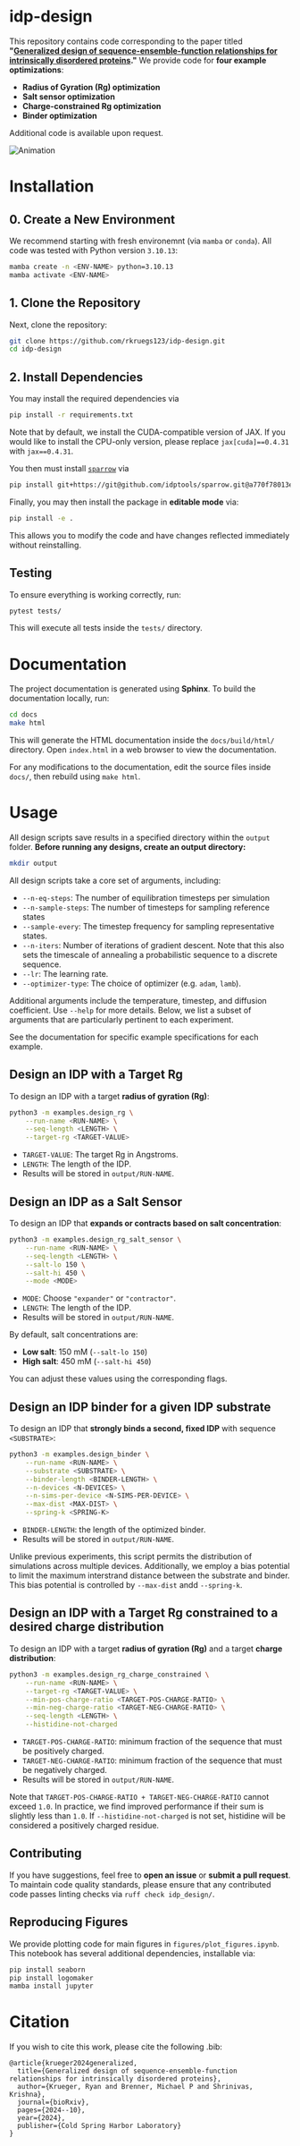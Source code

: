 # idp-design

This repository contains code corresponding to the paper titled **"[Generalized design of sequence-ensemble-function relationships for intrinsically disordered proteins](https://doi.org/10.1101/2024.10.10.617695)."**
We provide code for **four example optimizations**:
- **Radius of Gyration (Rg) optimization**
- **Salt sensor optimization**
- **Charge-constrained Rg optimization**
- **Binder optimization**

Additional code is available upon request.

![Animation](img/pseq_animation.gif)


# **Installation**

## **0. Create a New Environment**

We recommend starting with fresh environemnt (via `mamba` or `conda`). All code was tested with Python version `3.10.13`:
```sh
mamba create -n <ENV-NAME> python=3.10.13
mamba activate <ENV-NAME>
```

## **1. Clone the Repository**
Next, clone the repository:
```sh
git clone https://github.com/rkruegs123/idp-design.git
cd idp-design
```

## **2. Install Dependencies**
You may install the required dependencies via
```sh
pip install -r requirements.txt
```
Note that by default, we install the CUDA-compatible version of JAX.
If you would like to install the CPU-only version, please replace `jax[cuda]==0.4.31` with `jax==0.4.31`.

You then must install [`sparrow`](https://github.com/idptools/sparrow) via
```sh
pip install git+https://git@github.com/idptools/sparrow.git@a770f78013e6399d992e53921540e559defef94b
```

Finally, you may then install the package in **editable mode** via:
```sh
pip install -e .
```
This allows you to modify the code and have changes reflected immediately without reinstalling.



## **Testing**
To ensure everything is working correctly, run:
```sh
pytest tests/
```
This will execute all tests inside the `tests/` directory.


# **Documentation**

The project documentation is generated using **Sphinx**. To build the documentation locally, run:
```sh
cd docs
make html
```
This will generate the HTML documentation inside the `docs/build/html/` directory. Open `index.html` in a web browser to view the documentation.

For any modifications to the documentation, edit the source files inside `docs/`, then rebuild using `make html`.


# **Usage**

All design scripts save results in a specified directory within the `output` folder.
**Before running any designs, create an output directory:**
```sh
mkdir output
```

All design scripts take a core set of arguments, including:
- `--n-eq-steps`: The number of equilibration timesteps per simulation
- `--n-sample-steps`: The number of timesteps for sampling reference states
- `--sample-every`: The timestep frequency for sampling representative states.
- `--n-iters`: Number of iterations of gradient descent. Note that this also sets the timescale of annealing a probabilistic sequence to a discrete sequence.
- `--lr`: The learning rate.
- `--optimizer-type`: The choice of optimizer (e.g. `adam`, `lamb`).

Additional arguments include the temperature, timestep, and diffusion coefficient. Use `--help` for more details.
Below, we list a subset of arguments that are particularly pertinent to each experiment.

See the documentation for specific example specifications for each example.

## **Design an IDP with a Target Rg**
To design an IDP with a target **radius of gyration (Rg)**:
```sh
python3 -m examples.design_rg \
    --run-name <RUN-NAME> \
    --seq-length <LENGTH> \
    --target-rg <TARGET-VALUE>
```
- `TARGET-VALUE`: The target Rg in Angstroms.
- `LENGTH`: The length of the IDP.
- Results will be stored in `output/RUN-NAME`.


## **Design an IDP as a Salt Sensor**
To design an IDP that **expands or contracts based on salt concentration**:
```sh
python3 -m examples.design_rg_salt_sensor \
    --run-name <RUN-NAME> \
    --seq-length <LENGTH> \
    --salt-lo 150 \
    --salt-hi 450 \
    --mode <MODE>
```
- `MODE`: Choose `"expander"` or `"contractor"`.
- `LENGTH`: The length of the IDP.
- Results will be stored in `output/RUN-NAME`.

By default, salt concentrations are:
- **Low salt**: 150 mM (`--salt-lo 150`)
- **High salt**: 450 mM (`--salt-hi 450`)

You can adjust these values using the corresponding flags.

## **Design an IDP binder for a given IDP substrate**
To design an IDP that **strongly binds a second, fixed IDP** with sequence `<SUBSTRATE>`:
```sh
python3 -m examples.design_binder \
    --run-name <RUN-NAME> \
    --substrate <SUBSTRATE> \
    --binder-length <BINDER-LENGTH> \
    --n-devices <N-DEVICES> \
    --n-sims-per-device <N-SIMS-PER-DEVICE> \
    --max-dist <MAX-DIST> \
    --spring-k <SPRING-K>
```
- `BINDER-LENGTH`: the length of the optimized binder.
- Results will be stored in `output/RUN-NAME`.

Unlike previous experiments, this script permits the distribution of simulations across multiple devices.
Additionally, we employ a bias potential to limit the maximum interstrand distance between the substrate and binder. This bias potential is controlled by `--max-dist` andd `--spring-k`.

## **Design an IDP with a Target Rg constrained to a desired charge distribution**
To design an IDP with a target **radius of gyration (Rg)** and a target **charge distribution**:
```sh
python3 -m examples.design_rg_charge_constrained \
    --run-name <RUN-NAME> \
    --target-rg <TARGET-VALUE> \
    --min-pos-charge-ratio <TARGET-POS-CHARGE-RATIO> \
    --min-neg-charge-ratio <TARGET-NEG-CHARGE-RATIO> \
    --seq-length <LENGTH> \
    --histidine-not-charged
```
- `TARGET-POS-CHARGE-RATIO`: minimum fraction of the sequence that must be positively charged.
- `TARGET-NEG-CHARGE-RATIO`: minimum fraction of the sequence that must be negatively charged.
- Results will be stored in `output/RUN-NAME`.

Note that `TARGET-POS-CHARGE-RATIO + TARGET-NEG-CHARGE-RATIO` cannot exceed `1.0`.
In practice, we find improved performance if their sum is slightly less than `1.0`.
If `--histidine-not-charged` is not set, histidine will be considered a positively charged
residue.


## **Contributing**
If you have suggestions, feel free to **open an issue** or **submit a pull request**.
To maintain code quality standards, please ensure that any contributed code passes linting checks via `ruff check idp_design/`.


## **Reproducing Figures**

We provide plotting code for main figures in `figures/plot_figures.ipynb`.
This notebook has several additional dependencies, installable via:
```sh
pip install seaborn
pip install logomaker
mamba install jupyter
```



# Citation

If you wish to cite this work, please cite the following .bib:
```
@article{krueger2024generalized,
  title={Generalized design of sequence-ensemble-function relationships for intrinsically disordered proteins},
  author={Krueger, Ryan and Brenner, Michael P and Shrinivas, Krishna},
  journal={bioRxiv},
  pages={2024--10},
  year={2024},
  publisher={Cold Spring Harbor Laboratory}
}
```

